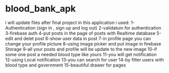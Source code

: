 # blood_bank_apk
i will update files after final project
in this application i used:
1-Authentication (sign in , sign up and log out)
2-validatuin for authentication
3-firebase auth
4-put posts in the page of posts with Realtime database
5-edit and delet post
6-show user data in post
7-in profile page you can change your profile picture
8-using image picker and put image in firebase Storage
9-all your posts and profile will be update to the new image
10-if some one post a needed blood type like yours
11-you will get notification
12-using Local notification
13-you can search for user 
14-by filter users with blood type and government
15-beautiful drawer for pages
